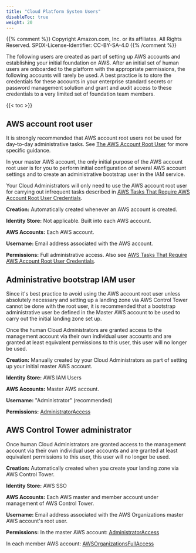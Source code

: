 ```yaml
---
title: "Cloud Platform System Users"
disableToc: true
weight: 20
---
```


{{% comment %}}
Copyright Amazon.com, Inc. or its affiliates. All Rights Reserved.
SPDX-License-Identifier: CC-BY-SA-4.0
{{% /comment %}}

The following users are created as part of setting up AWS accounts and establishing your initial foundation on AWS.  After an initial set of human users are onboarded to the platform with the appropriate permissions, the following accounts will rarely be used. A best practice is to store the credentials for these accounts in your enterprise standard secrets or password management solution and grant and audit access to these credentials to a very limited set of foundation team members.

{{< toc >}}

## AWS account root user

It is strongly recommended that AWS account root users not be used for day-to-day administrative tasks. See [The AWS Account Root User](https://docs.aws.amazon.com/IAM/latest/UserGuide/id_root-user.html) for more specific guidance.

In your master AWS account, the only initial purpose of the AWS account root user is for you to perform initial configuration of several AWS account settings and to create an administrative bootstrap user in the IAM service. 

Your Cloud Administrators will only need to use the AWS account root user for carrying out infrequent tasks described in [AWS Tasks That Require AWS Account Root User Credentials](https://docs.aws.amazon.com/general/latest/gr/aws_tasks-that-require-root.html).

**Creation:** Automatically created whenever an AWS account is created.

**Identity Store:** Not applicable. Built into each AWS account.

**AWS Accounts:** Each AWS account.

**Username:** Email address associated with the AWS account.

**Permissions:** Full administrative access. Also see [AWS Tasks That Require AWS Account Root User Credentials](https://docs.aws.amazon.com/general/latest/gr/aws_tasks-that-require-root.html).

## Administrative bootstrap IAM user

Since it's best practice to avoid using the AWS account root user unless absolutely necessary and setting up a landing zone via AWS Control Tower cannot be done with the root user, it is recommended that a bootstrap administrative user be defined in the Master AWS account to be used to carry out the initial landing zone set up.

Once the human Cloud Administrators are granted access to the management account via their own individual user accounts and are granted at least equivalent permissions to this user, this user will no longer be used.

**Creation:** Manually created by your Cloud Administrators as part of setting up your initial master AWS account.

**Identity Store:** AWS IAM Users

**AWS Accounts:** Master AWS account.	

**Username:** "Administrator" (recommended)

**Permissions:** [AdministratorAccess](https://console.aws.amazon.com/iam/home#/policies/arn%3Aaws%3Aiam%3A%3Aaws%3Apolicy%2FAdministratorAccess)

## AWS Control Tower administrator

Once human Cloud Administrators are granted access to the management account via their own individual user accounts and are granted at least equivalent permissions to this user, this user will no longer be used.

**Creation:** Automatically created when you create your landing zone via AWS Control Tower.

**Identity Store:** AWS SSO

**AWS Accounts:** Each AWS master and member account under management of AWS Control Tower.

**Username:** Email address associated with the AWS Organizations master AWS account's root user.

**Permissions:** In the master AWS account: [AdministratorAccess](https://console.aws.amazon.com/iam/home#/policies/arn%3Aaws%3Aiam%3A%3Aaws%3Apolicy%2FAdministratorAccess)

In each member AWS account: [AWSOrganizationsFullAccess](https://console.aws.amazon.com/iam/home?#/policies/arn%3Aaws%3Aiam%3A%3Aaws%3Apolicy%2FAWSOrganizationsFullAccess)